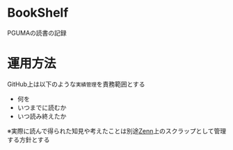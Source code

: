 # BookShelf
PGUMAの読書の記録

# 運用方法

GitHub上は以下のような`実績管理`を責務範囲とする
- 何を
- いつまでに読むか
- いつ読み終えたか

※実際に読んで得られた知見や考えたことは別途[Zenn](https://zenn.dev/)上のスクラップとして管理する方針とする
